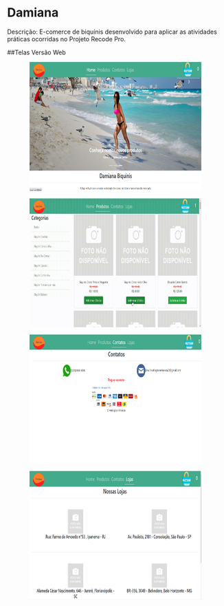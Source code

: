 # Damiana
Descrição: E-comerce de biquínis desenvolvido para aplicar as atividades práticas ocorridas no Projeto Recode Pro.

##Telas Versão Web 

<p align="center">
  <img width="400" height="300" src="Damiana_REACT/src/assets/to_readme/tela_home.png">
</p>
<p align="center">
  <img width="400" height="300" src="Damiana_REACT/src/assets/to_readme/tela_produtos.gif">
</p>
<p align="center">
  <img width="400" height="300" src="Damiana_REACT/src/assets/to_readme/tela_contato.png">
</p>
<p align="center">
  <img width="400" height="300" src="Damiana_REACT/src/assets/to_readme/tela_lojas.png">
</p>
